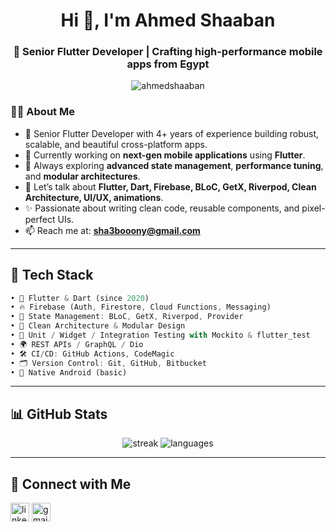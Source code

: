 <h1 align="center">Hi 👋, I'm Ahmed Shaaban</h1>
<h3 align="center">🚀 Senior Flutter Developer | Crafting high-performance mobile apps from Egypt</h3>

<p align="center">
  <img src="https://komarev.com/ghpvc/?username=ahmedshaaban&label=Profile%20views&color=0e75b6&style=flat" alt="ahmedshaaban" />
</p>

### 👨‍💻 About Me

- 💼 Senior Flutter Developer with 4+ years of experience building robust, scalable, and beautiful cross-platform apps.
- 🔭 Currently working on **next-gen mobile applications** using **Flutter**.
- 🌱 Always exploring **advanced state management**, **performance tuning**, and **modular architectures**.
- 💬 Let’s talk about **Flutter, Dart, Firebase, BLoC, GetX, Riverpod, Clean Architecture, UI/UX, animations**.
- ✨ Passionate about writing clean code, reusable components, and pixel-perfect UIs.
- 📫 Reach me at: **sha3booony@gmail.com**

---

## 🔧 Tech Stack

```dart
• 💙 Flutter & Dart (since 2020)
• 🔥 Firebase (Auth, Firestore, Cloud Functions, Messaging)
• 🎯 State Management: BLoC, GetX, Riverpod, Provider
• 🧱 Clean Architecture & Modular Design
• 🧪 Unit / Widget / Integration Testing with Mockito & flutter_test
• 🌍 REST APIs / GraphQL / Dio
• 🛠️ CI/CD: GitHub Actions, CodeMagic
• 🗂️ Version Control: Git, GitHub, Bitbucket
• 📱 Native Android (basic)
```

---

## 📊 GitHub Stats

<p align="center">
  <img src="https://github-readme-streak-stats.herokuapp.com/?user=ahmedshaaban&theme=tokyonight" alt="streak" />
  <img src="https://github-readme-stats.vercel.app/api/top-langs/?username=ahmedshaaban&layout=compact&theme=tokyonight" alt="languages" />
</p>

---

## 🤝 Connect with Me

<p align="left">
  <a href="https://linkedin.com/in/sha3booony" target="blank"><img align="center" src="https://cdn-icons-png.flaticon.com/512/174/174857.png" alt="linkedin" height="30" /></a>
  <a href="mailto:sha3booony@gmail.com" target="blank"><img align="center" src="https://cdn-icons-png.flaticon.com/512/732/732200.png" alt="gmail" height="30" /></a>
</p>
